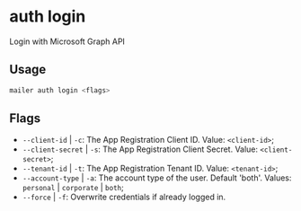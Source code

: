 # auth login

Login with Microsoft Graph API

## Usage

```bash
mailer auth login <flags>
```

## Flags

-   `--client-id` | `-c`: The App Registration Client ID. Value: `<client-id>`;
-   `--client-secret` | `-s`: The App Registration Client Secret. Value: `<client-secret>`;
-   `--tenant-id` | `-t`: The App Registration Tenant ID. Value: `<tenant-id>`;
-   `--account-type` | `-a`: The account type of the user. Default 'both'. Values: `personal` | `corporate` | `both`;
-   `--force` | `-f`: Overwrite credentials if already logged in.
